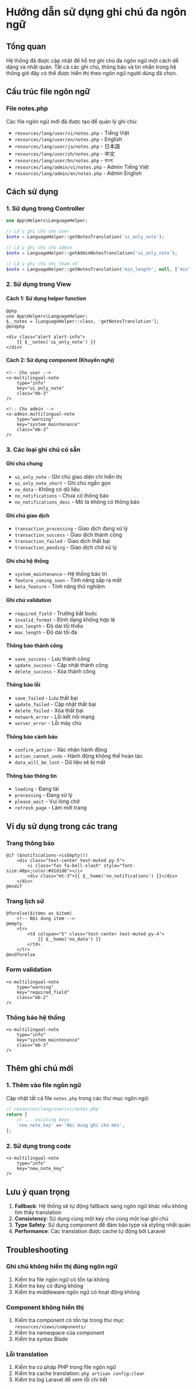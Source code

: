 # Hướng dẫn sử dụng ghi chú đa ngôn ngữ

## Tổng quan

Hệ thống đã được cập nhật để hỗ trợ ghi chú đa ngôn ngữ một cách dễ dàng và nhất quán. Tất cả các ghi chú, thông báo và tin nhắn trong hệ thống giờ đây có thể được hiển thị theo ngôn ngữ người dùng đã chọn.

## Cấu trúc file ngôn ngữ

### File notes.php
Các file ngôn ngữ mới đã được tạo để quản lý ghi chú:
- `resources/lang/user/vi/notes.php` - Tiếng Việt
- `resources/lang/user/en/notes.php` - English  
- `resources/lang/user/ja/notes.php` - 日本語
- `resources/lang/user/zh/notes.php` - 中文
- `resources/lang/user/bn/notes.php` - বাংলা
- `resources/lang/admin/vi/notes.php` - Admin Tiếng Việt
- `resources/lang/admin/en/notes.php` - Admin English

## Cách sử dụng

### 1. Sử dụng trong Controller

```php
use App\Helpers\LanguageHelper;

// Lấy ghi chú cho user
$note = LanguageHelper::getNotesTranslation('ui_only_note');

// Lấy ghi chú cho admin
$note = LanguageHelper::getAdminNotesTranslation('ui_only_note');

// Lấy ghi chú với tham số
$note = LanguageHelper::getNotesTranslation('min_length', null, ['min' => 6]);
```

### 2. Sử dụng trong View

#### Cách 1: Sử dụng helper function
```blade
@php
use App\Helpers\LanguageHelper;
$__notes = [LanguageHelper::class, 'getNotesTranslation'];
@endphp

<div class="alert alert-info">
    {{ $__notes('ui_only_note') }}
</div>
```

#### Cách 2: Sử dụng component (Khuyến nghị)
```blade
<!-- Cho user -->
<x-multilingual-note 
    type="info" 
    key="ui_only_note" 
    class="mb-3" 
/>

<!-- Cho admin -->
<x-admin.multilingual-note 
    type="warning" 
    key="system_maintenance" 
    class="mb-3" 
/>
```

### 3. Các loại ghi chú có sẵn

#### Ghi chú chung
- `ui_only_note` - Ghi chú giao diện chỉ hiển thị
- `ui_only_note_short` - Ghi chú ngắn gọn
- `no_data` - Không có dữ liệu
- `no_notifications` - Chưa có thông báo
- `no_notifications_desc` - Mô tả không có thông báo

#### Ghi chú giao dịch
- `transaction_processing` - Giao dịch đang xử lý
- `transaction_success` - Giao dịch thành công
- `transaction_failed` - Giao dịch thất bại
- `transaction_pending` - Giao dịch chờ xử lý

#### Ghi chú hệ thống
- `system_maintenance` - Hệ thống bảo trì
- `feature_coming_soon` - Tính năng sắp ra mắt
- `beta_feature` - Tính năng thử nghiệm

#### Ghi chú validation
- `required_field` - Trường bắt buộc
- `invalid_format` - Định dạng không hợp lệ
- `min_length` - Độ dài tối thiểu
- `max_length` - Độ dài tối đa

#### Thông báo thành công
- `save_success` - Lưu thành công
- `update_success` - Cập nhật thành công
- `delete_success` - Xóa thành công

#### Thông báo lỗi
- `save_failed` - Lưu thất bại
- `update_failed` - Cập nhật thất bại
- `delete_failed` - Xóa thất bại
- `network_error` - Lỗi kết nối mạng
- `server_error` - Lỗi máy chủ

#### Thông báo cảnh báo
- `confirm_action` - Xác nhận hành động
- `action_cannot_undo` - Hành động không thể hoàn tác
- `data_will_be_lost` - Dữ liệu sẽ bị mất

#### Thông báo thông tin
- `loading` - Đang tải
- `processing` - Đang xử lý
- `please_wait` - Vui lòng chờ
- `refresh_page` - Làm mới trang

## Ví dụ sử dụng trong các trang

### Trang thông báo
```blade
@if ($notifications->isEmpty())
    <div class="text-center text-muted py-5">
        <i class="fas fa-bell-slash" style="font-size:48px;color:#d1d1d6"></i>
        <div class="mt-3">{{ $__home('no_notifications') }}</div>
    </div>
@endif
```

### Trang lịch sử
```blade
@forelse($items as $item)
    <!-- Nội dung item -->
@empty
    <tr>
        <td colspan="5" class="text-center text-muted py-4">
            {{ $__home('no_data') }}
        </td>
    </tr>
@endforelse
```

### Form validation
```blade
<x-multilingual-note 
    type="warning" 
    key="required_field" 
    class="mb-2" 
/>
```

### Thông báo hệ thống
```blade
<x-multilingual-note 
    type="info" 
    key="system_maintenance" 
    class="mb-3" 
/>
```

## Thêm ghi chú mới

### 1. Thêm vào file ngôn ngữ
Cập nhật tất cả file `notes.php` trong các thư mục ngôn ngữ:

```php
// resources/lang/user/vi/notes.php
return [
    // ... existing keys
    'new_note_key' => 'Nội dung ghi chú mới',
];
```

### 2. Sử dụng trong code
```blade
<x-multilingual-note 
    type="info" 
    key="new_note_key" 
/>
```

## Lưu ý quan trọng

1. **Fallback**: Hệ thống sẽ tự động fallback sang ngôn ngữ khác nếu không tìm thấy translation
2. **Consistency**: Sử dụng cùng một key cho cùng một loại ghi chú
3. **Type Safety**: Sử dụng component để đảm bảo type và styling nhất quán
4. **Performance**: Các translation được cache tự động bởi Laravel

## Troubleshooting

### Ghi chú không hiển thị đúng ngôn ngữ
1. Kiểm tra file ngôn ngữ có tồn tại không
2. Kiểm tra key có đúng không
3. Kiểm tra middleware ngôn ngữ có hoạt động không

### Component không hiển thị
1. Kiểm tra component có tồn tại trong thư mục `resources/views/components/`
2. Kiểm tra namespace của component
3. Kiểm tra syntax Blade

### Lỗi translation
1. Kiểm tra cú pháp PHP trong file ngôn ngữ
2. Kiểm tra cache translation: `php artisan config:clear`
3. Kiểm tra log Laravel để xem lỗi chi tiết
